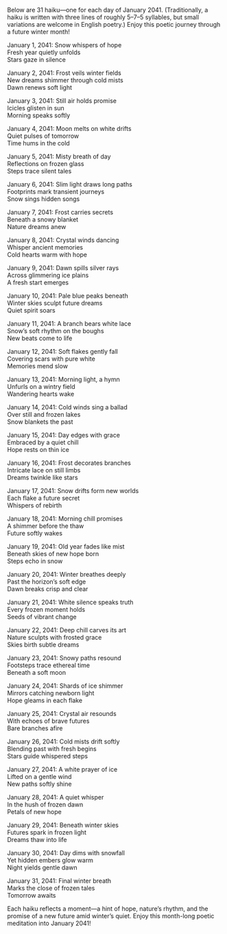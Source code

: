 Below are 31 haiku—one for each day of January 2041. (Traditionally, a haiku is written with three lines of roughly 5–7–5 syllables, but small variations are welcome in English poetry.) Enjoy this poetic journey through a future winter month!

January 1, 2041:
Snow whispers of hope  
Fresh year quietly unfolds  
Stars gaze in silence  

January 2, 2041:
Frost veils winter fields  
New dreams shimmer through cold mists  
Dawn renews soft light  

January 3, 2041:
Still air holds promise  
Icicles glisten in sun  
Morning speaks softly  

January 4, 2041:
Moon melts on white drifts  
Quiet pulses of tomorrow  
Time hums in the cold  

January 5, 2041:
Misty breath of day  
Reflections on frozen glass  
Steps trace silent tales  

January 6, 2041:
Slim light draws long paths  
Footprints mark transient journeys  
Snow sings hidden songs  

January 7, 2041:
Frost carries secrets  
Beneath a snowy blanket  
Nature dreams anew  

January 8, 2041:
Crystal winds dancing  
Whisper ancient memories  
Cold hearts warm with hope  

January 9, 2041:
Dawn spills silver rays  
Across glimmering ice plains  
A fresh start emerges  

January 10, 2041:
Pale blue peaks beneath  
Winter skies sculpt future dreams  
Quiet spirit soars  

January 11, 2041:
A branch bears white lace  
Snow’s soft rhythm on the boughs  
New beats come to life  

January 12, 2041:
Soft flakes gently fall  
Covering scars with pure white  
Memories mend slow  

January 13, 2041:
Morning light, a hymn  
Unfurls on a wintry field  
Wandering hearts wake  

January 14, 2041:
Cold winds sing a ballad  
Over still and frozen lakes  
Snow blankets the past  

January 15, 2041:
Day edges with grace  
Embraced by a quiet chill  
Hope rests on thin ice  

January 16, 2041:
Frost decorates branches  
Intricate lace on still limbs  
Dreams twinkle like stars  

January 17, 2041:
Snow drifts form new worlds  
Each flake a future secret  
Whispers of rebirth  

January 18, 2041:
Morning chill promises  
A shimmer before the thaw  
Future softly wakes  

January 19, 2041:
Old year fades like mist  
Beneath skies of new hope born  
Steps echo in snow  

January 20, 2041:
Winter breathes deeply  
Past the horizon’s soft edge  
Dawn breaks crisp and clear  

January 21, 2041:
White silence speaks truth  
Every frozen moment holds  
Seeds of vibrant change  

January 22, 2041:
Deep chill carves its art  
Nature sculpts with frosted grace  
Skies birth subtle dreams  

January 23, 2041:
Snowy paths resound  
Footsteps trace ethereal time  
Beneath a soft moon  

January 24, 2041:
Shards of ice shimmer  
Mirrors catching newborn light  
Hope gleams in each flake  

January 25, 2041:
Crystal air resounds  
With echoes of brave futures  
Bare branches afire  

January 26, 2041:
Cold mists drift softly  
Blending past with fresh begins  
Stars guide whispered steps  

January 27, 2041:
A white prayer of ice  
Lifted on a gentle wind  
New paths softly shine  

January 28, 2041:
A quiet whisper  
In the hush of frozen dawn  
Petals of new hope  

January 29, 2041:
Beneath winter skies  
Futures spark in frozen light  
Dreams thaw into life  

January 30, 2041:
Day dims with snowfall  
Yet hidden embers glow warm  
Night yields gentle dawn  

January 31, 2041:
Final winter breath  
Marks the close of frozen tales  
Tomorrow awaits  

Each haiku reflects a moment—a hint of hope, nature’s rhythm, and the promise of a new future amid winter’s quiet. Enjoy this month-long poetic meditation into January 2041!
